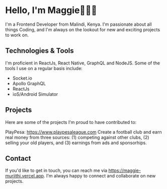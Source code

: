 # Hello, I'm Maggie🦸🏽‍♀️

I'm a Frontend Developer from Malindi, Kenya. I'm passionate about all things Coding, and I'm always on the lookout for new and exciting projects to work on.

## Technologies & Tools
I'm proficient in ReactJs, React Native, GraphQL and NodeJS. Some of the tools I use on a regular basis include:

- Socket.io
- Apollo GraphQL
- ReactJs
- ioS/Android Simulator


## Projects
Here are some of the projects I'm proud to have contributed to:

PlayPesa: https://www.playpesaleague.com Create a football club and earn real money from three sources: (1) competing against other clubs, (2) selling your old players, and (3) earnings from ads and sponsorhips.

## Contact
If you'd like to get in touch, you can reach me via https://maggie-muriithi.vercel.app. I'm always happy to connect and collaborate on new projects.
